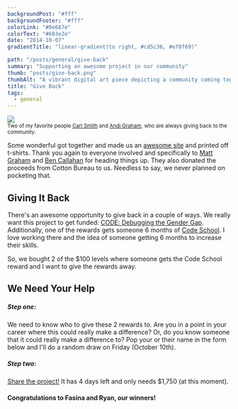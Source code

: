 ```yaml
---
backgroundPost: "#fff"
backgroundFooter: "#fff"
colorLink: "#0e687e"
colorText: "#603e2e"
date: "2014-10-07"
gradientTitle: "linear-gradient(to right, #cd5c36, #ef8f69)"

path: "/posts/general/give-back"
summary: "Supporting an awesome project in our community"
thumb: "posts/give-back.png"
thumbAlt: "A vibrant digital art piece depicting a community coming together to give back, with volunteers of all ages and backgrounds working together to support those in need. The scene is set in a bustling city, with people handing out food and supplies to those who are less fortunate. The composition is rich in detail, showcasing the diversity and unity of the volunteers, as well as the recipients of their kindness. The color palette is warm and inviting, and the lighting is soft and diffused, evoking a sense of hope and compassion. The viewer is immersed in the scene, with eye-level perspective drawing them into the heart of the action. This artwork serves as a powerful reminder of the importance of giving back and the positive impact it can have on our communities --v 5 --ar 3:2"
title: "Give Back"
tags:
  - general
---
```


![](/posts/general/give-back/give-back.jpg)  
<small>Two of my favorite people [Carl Smith](https://twitter.com/carlsmith) and [Andi Graham](https://twitter.com/andigrahambsd), who are always giving back to the community.</small>

Some wonderful got together and made us an [awesome site](http://frontendthanks.com) and printed off t-shirts. Thank you again to everyone involved and specifically to [Matt Graham](https://twitter.com/michigangraham) and [Ben Callahan](https://twitter.com/bencallahan) for heading things up. They also donated the proceeds from Cotton Bureau to us. Needless to say, we never planned on pocketing that.

## Giving It Back

There's an awesome opportunity to give back in a couple of ways. We really want this project to get funded: [CODE: Debugging the Gender Gap](https://www.indiegogo.com/projects/code-debugging-the-gender-gap). Additionally, one of the rewards gets someone 6 months of [Code School](http:codeschool.com). I love working there and the idea of someone getting 6 months to increase their skills.

So, we bought 2 of the \$100 levels where someone gets the Code School reward and I want to give the rewards away.

## We Need Your Help

##### Step one:

We need to know who to give these 2 rewards to. Are you in a point in your career where this could really make a difference? Or, do you know someone that it could really make a difference to? Pop your or their name in the form below and I'll do a random draw on Friday (October 10th).

##### Step two:

[Share the project!](https://www.indiegogo.com/projects/code-debugging-the-gender-gap) It has 4 days left and only needs \$1,750 (at this moment).

#### Congratulations to Fasina and Ryan, our winners!
